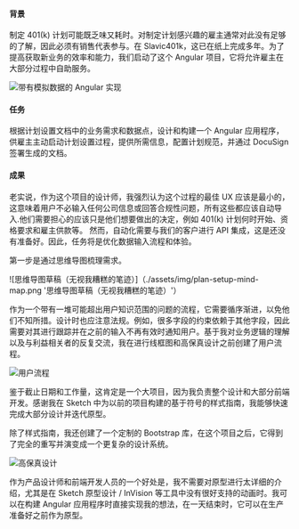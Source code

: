#### 背景

制定 401(k) 计划可能既乏味又耗时。对制定计划感兴趣的雇主通常对此没有足够的了解，因此必须有销售代表参与。在 Slavic401k，这已在纸上完成多年。为了提高获取新业务的效率和能力，我们启动了这个 Angular 项目，它将允许雇主在大部分过程中自助服务。

![带有模拟数据的 Angular 实现](./assets/img/plan-setup-contribution.gif '带有模拟数据的 Angular 实现')

#### 任务

根据计划设置文档中的业务需求和数据点，设计和构建一个 Angular 应用程序，供雇主主动启动计划设置过程，提供所需信息，配置计划规范，并通过 DocuSign 签署生成的文档。

#### 成果

老实说，作为这个项目的设计师，我强烈认为这个过程的最佳 UX 应该是最小的，这意味着用户不必输入任何公司信息或回答合规性问题，所有这些都应该自动导入.他们需要担心的应该只是他们想要做出的决定，例如 401(k) 计划何时开始、资格要求和雇主供款等。 然而，自动化需要与我们的客户进行 API 集成，这是还没有准备好。因此，任务将是优化数据输入流程和体验。

第一步是通过思维导图梳理需求。

![思维导图草稿（无视我糟糕的笔迹）]（./assets/img/plan-setup-mind-map.png '思维导图草稿（无视我糟糕的笔迹）'）

作为一个带有一堆可能超出用户知识范围的问题的流程，它需要循序渐进，以免他们不知所措。设计时也应注意法规。例如，很多字段的约束依赖于其他字段，因此需要对其进行跟踪并在之前的输入不再有效时通知用户。基于我对业务逻辑的理解以及与利益相关者的反复交流，我在进行线框图和高保真设计之前创建了用户流程。

![用户流程](./assets/img/plan-setup-user-flow.png '用户流程')

鉴于截止日期和工作量，这肯定是一个大项目，因为我负责整个设计和大部分前端开发。感谢我在 Sketch 中为以前的项目构建的基于符号的样式指南，我能够快速完成大部分设计并迭代原型。

除了样式指南，我还创建了一个定制的 Bootstrap 库，在这个项目之后，它得到了完全的重写并演变成一个更复杂的设计系统。

![高保真设计](./assets/img/plan-setup-hi-fi-design.png '高保真设计')

作为产品设计师和前端开发人员的一个好处是，我不需要对原型进行太详细的介绍，尤其是在 Sketch 原型设计 / InVision 等工具中没有很好支持的动画时。我可以在构建 Angular 应用程序时直接实现我的想法，在一天结束时，它可以在生产准备好之前作为原型。
